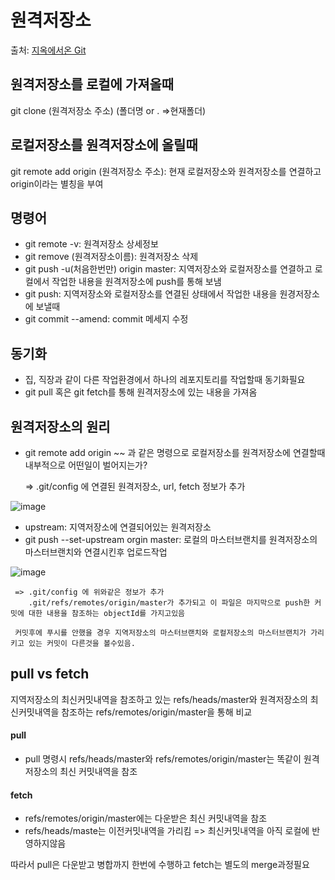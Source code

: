 # 원격저장소
 
 출처: [지옥에서온 Git](https://www.inflearn.com/course/%EC%A7%80%EC%98%A5%EC%97%90%EC%84%9C-%EC%98%A8-git/dashboard)

 ## 원격저장소를 로컬에 가져올때
 
  git clone (원격저장소 주소) (폴더명 or . =>현재폴더)
  
 ## 로컬저장소를 원격저장소에 올릴때
 
   git remote add origin (원격저장소 주소): 현재 로컬저장소와 원격저장소를 연결하고 origin이라는 별칭을 부여

 ## 명령어
  
  * git remote -v: 원격저장소 상세정보
  * git remove (원격저장소이름): 원격저장소 삭제
  * git push -u(처음한번만) origin master: 지역저장소와 로컬저장소를 연결하고 로컬에서 작업한 내용을 원격저장소에 push를 통해 보냄
  * git push: 지역저장소와 로컬저장소를 연결된 상태에서 작업한 내용을 원경저장소에 보낼때
  * git commit --amend: commit 메세지 수정
  
 ## 동기화
 
   * 집, 직장과 같이 다른 작업환경에서 하나의 레포지토리를 작업할때 동기화필요
   * git pull 혹은 git fetch를 통해 원격저장소에 있는 내용을 가져옴
  
 ## 원격저장소의 원리
 
  * git remote add origin ~~ 과 같은 명령으로 로컬저장소를 원격저장소에 연결할때 내부적으로 어떤일이 벌어지는가?
  
    => .git/config 에 연결된 원격저장소, url, fetch 정보가 추가
  
  ![image](https://user-images.githubusercontent.com/83762364/179521869-cecb4e55-bffa-4c4d-bb90-781c12d3ace7.png)
  
  * upstream: 지역저장소에 연결되어있는 원격저장소
  * git  push --set-upstream orgin master: 로컬의 마스터브랜치를 원격저장소의 마스터브랜치와 연결시킨후 업로드작업

   ![image](https://user-images.githubusercontent.com/83762364/179523457-324d91ad-017c-48f5-80a0-10abf1faa81b.png)


     => .git/config 에 위와같은 정보가 추가
        .git/refs/remotes/origin/master가 추가되고 이 파일은 마지막으로 push한 커밋에 대한 내용을 참조하는 objectId를 가지고있음
   
     커밋후에 푸시를 안했을 경우 지역저장소의 마스터브랜치와 로컬저장소의 마스터브랜치가 가리키고 있는 커밋이 다른것을 볼수있음.
     
   ## pull vs fetch
  
   지역저장소의 최신커밋내역을 참조하고 있는 refs/heads/master와 원격저장소의 최신커밋내역을 참조하는 refs/remotes/origin/master을 통해 비교
   
  #### pull
  
   * pull 명령시 refs/heads/master와 refs/remotes/origin/master는 똑같이 원격저장소의 최신 커밋내역을 참조
   
  #### fetch
  
   * refs/remotes/origin/master에는 다운받은 최신 커밋내역을 참조
   * refs/heads/maste는 이전커밋내역을 가리킴 => 최신커밋내역을 아직 로컬에 반영하지않음
   
   따라서 pull은 다운받고 병합까지 한번에 수행하고 fetch는 별도의 merge과정필요 
   
   
   
   


  
